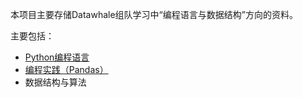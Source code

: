 本项目主要存储Datawhale组队学习中“编程语言与数据结构”方向的资料。

主要包括：

- [Python编程语言](https://github.com/datawhalechina/team-learning-program/tree/master/Python-Language)
- [编程实践（Pandas）](https://github.com/datawhalechina/joyful-pandas)
- 数据结构与算法







